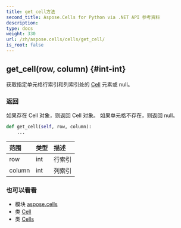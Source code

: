 ```yaml
---
title: get_cell方法
second_title: Aspose.Cells for Python via .NET API 参考资料
description:
type: docs
weight: 330
url: /zh/aspose.cells/cells/get_cell/
is_root: false
---
```

##  get_cell(row, column) {#int-int}
获取指定单元格行索引和列索引处的 [Cell](/cells/python-net/zh/aspose.cells/cell) 元素或 null。


### 返回

如果存在 Cell 对象，则返回 Cell 对象。
如果单元格不存在，则返回 null。


```python
def get_cell(self, row, column):
    ...
```


|范围|类型|描述|
| :- | :- | :- |
| row | int |行索引|
| column | int |列索引|



### 也可以看看
* 模块 [aspose.cells](../../)
* 类 [Cell](/cells/python-net/zh/aspose.cells/cell)
* 类 [Cells](/cells/python-net/zh/aspose.cells/cells)
